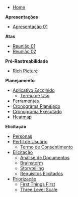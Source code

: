 - [Home](README.md)

**Apresentações**

- [Apresentação 01](apresentacoes/apresentacao_01.md)

**Atas**

- [Reunião 01](atas/reuniao_01.md)
- [Reunião 02](atas/reuniao_02.md)

**Pré-Rastreabilidade**

- [Rich Picture](pre-rastreabilidade/rich_picture.md)

**Planejamento**

- [Aplicativo Escolhido](planejamento/app_escolhido.md)
    - [Termo de Uso](planejamento/termo_de_uso.md)
- [Ferramentas](planejamento/ferramentas.md)
- [Cronograma Planejado](planejamento/cronograma_planejado.md)
- [Cronograma Executado](planejamento/cronograma_executado.md)
- [Heatmap](planejamento/heatmap.md)

**Elicitação**

- [Personas](Personas/Personas.md)
- [Perfil de Usuário](perfil_usuario/perfil_usuario.md)
    - [Termo de Consentimento](perfil_usuario/TCLE_pesquisa.md)
- [Elicitação](elicitacao/elicitacao.md)
    - [Análise de Documentos](elicitacao/analise_documentos.md)
    - [Brainstorm](elicitacao/brainstorm.md)
    - [Storytelling](elicitacao/storytelling.md)
    - [Requisitos Elicitados](elicitacao/requisitos_elicitados.md)
- [Priorização](priorizacao/priorizacao.md)
    - [First Things First](priorizacao/FirstThingsFirst.md)
    - [Three Level Scale](priorizacao/ThreeLevelScale.md)